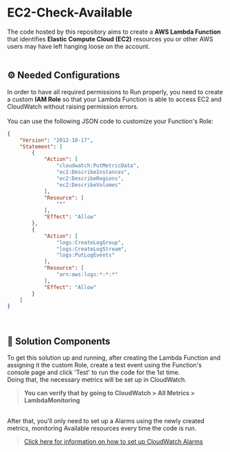 # EC2-Check-Available
The code hosted by this repository aims to create a **AWS Lambda Function** that identifies **Elastic Compute Cloud (EC2)** 
resources you or other AWS users may have left hanging loose on the account.
<br><br>

## :gear: Needed Configurations
In order to have all required permissions to Run properly, you need to create a custom **IAM Role** so that your Lambda Function
is able to access EC2 and CloudWatch without raising permission errors. <br><br>
You can use the following JSON code to customize your Function's Role: <br>
```json
{
    "Version": "2012-10-17",
    "Statement": [
        {
            "Action": [
                "cloudwatch:PutMetricData",
                "ec2:DescribeInstances",
                "ec2:DescribeRegions",
                "ec2:DescribeVolumes"
            ],
            "Resource": [
                "*"
            ],
            "Effect": "Allow"
        },
        {
            "Action": [
                "logs:CreateLogGroup",
                "logs:CreateLogStream",
                "logs:PutLogEvents"
            ],
            "Resource": [
                "arn:aws:logs:*:*:*"
            ],
            "Effect": "Allow"
        }
    ]
}
```
<br>

## :pencil: Solution Components
To get this solution up and running, after creating the Lambda Function and assigning it the custom Role, 
create a test event using the Function's console page and click 'Test' to run the code for the 1st time. <br>
Doing that, the necessary metrics will be set up in CloudWatch.
> **You can verify that by going to CloudWatch > All Metrics > LambdaMonitoring**

<br>
After that, you'll only need to set up a Alarms using the newly created metrics, monitoring Available resources every time the code is run. 
<br>

> <a href="https://docs.aws.amazon.com/AmazonCloudWatch/latest/monitoring/ConsoleAlarms.html" target="_blank">Click here for information on how to set up CloudWatch Alarms</a>
